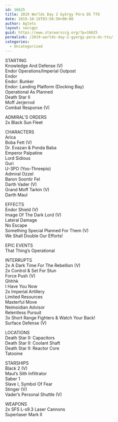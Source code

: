 ```yaml
---
id: 16625
title: 2019 Worlds Day 2 György Póra DS TTO
date: 2019-10-16T03:50:50+00:00
author: Aglets
layout: swccgpc
guid: https://www.starwarsccg.org/?p=16625
permalink: /2019-worlds-day-2-gyorgy-pora-ds-tto/
categories:
  - Uncategorized
---
```

STARTING  
Knowledge And Defense (V)  
Endor Operations/Imperial Outpost  
Endor  
Endor: Bunker  
Endor: Landing Platform (Docking Bay)  
Operational As Planned  
Death Star II  
Moff Jerjerrod  
Combat Response (V)

ADMIRAL’S ORDERS  
2x Black Sun Fleet

CHARACTERS  
Arica  
Boba Fett (V)  
Dr. Evazan & Ponda Baba  
Emperor Palpatine  
Lord Sidious  
Guri  
U-3PO (Yoo-Threepio)  
Admiral Ozzel  
Baron Soontir Fel  
Darth Vader (V)  
Grand Moff Tarkin (V)  
Darth Maul

EFFECTS  
Endor Shield (V)  
Image Of The Dark Lord (V)  
Lateral Damage  
No Escape  
Something Special Planned For Them (V)  
We Shall Double Our Efforts!

EPIC EVENTS  
That Thing&#8217;s Operational

INTERRUPTS  
2x A Dark Time For The Rebellion (V)  
2x Control & Set For Stun  
Force Push (V)  
Ghhhk  
I Have You Now  
2x Imperial Artillery  
Limited Resources  
Masterful Move  
Neimoidian Advisor  
Relentless Pursuit  
3x Short Range Fighters & Watch Your Back!  
Surface Defense (V)

LOCATIONS  
Death Star II: Capacitors  
Death Star II: Coolant Shaft  
Death Star II: Reactor Core  
Tatooine

STARSHIPS  
Black 2 (V)  
Maul&#8217;s Sith Infiltrator  
Saber 1  
Slave I, Symbol Of Fear  
Stinger (V)  
Vader&#8217;s Personal Shuttle (V)

WEAPONS  
2x SFS L-s9.3 Laser Cannons  
Superlaser Mark II
